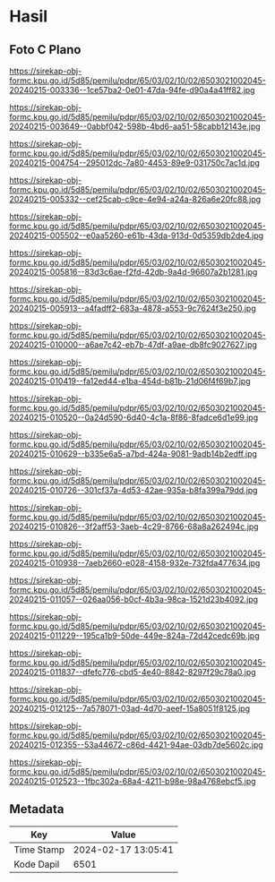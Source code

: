 # Hasil

## Foto C Plano

https://sirekap-obj-formc.kpu.go.id/5d85/pemilu/pdpr/65/03/02/10/02/6503021002045-20240215-003336--1ce57ba2-0e01-47da-94fe-d90a4a41ff82.jpg

https://sirekap-obj-formc.kpu.go.id/5d85/pemilu/pdpr/65/03/02/10/02/6503021002045-20240215-003649--0abbf042-598b-4bd6-aa51-58cabb12143e.jpg

https://sirekap-obj-formc.kpu.go.id/5d85/pemilu/pdpr/65/03/02/10/02/6503021002045-20240215-004754--295012dc-7a80-4453-89e9-031750c7ac1d.jpg

https://sirekap-obj-formc.kpu.go.id/5d85/pemilu/pdpr/65/03/02/10/02/6503021002045-20240215-005332--cef25cab-c9ce-4e94-a24a-826a6e20fc88.jpg

https://sirekap-obj-formc.kpu.go.id/5d85/pemilu/pdpr/65/03/02/10/02/6503021002045-20240215-005502--e0aa5260-e61b-43da-913d-0d5359db2de4.jpg

https://sirekap-obj-formc.kpu.go.id/5d85/pemilu/pdpr/65/03/02/10/02/6503021002045-20240215-005816--83d3c6ae-f2fd-42db-9a4d-96607a2b1281.jpg

https://sirekap-obj-formc.kpu.go.id/5d85/pemilu/pdpr/65/03/02/10/02/6503021002045-20240215-005913--a4fadff2-683a-4878-a553-9c7624f3e250.jpg

https://sirekap-obj-formc.kpu.go.id/5d85/pemilu/pdpr/65/03/02/10/02/6503021002045-20240215-010000--a6ae7c42-eb7b-47df-a9ae-db8fc9027627.jpg

https://sirekap-obj-formc.kpu.go.id/5d85/pemilu/pdpr/65/03/02/10/02/6503021002045-20240215-010419--fa12ed44-e1ba-454d-b81b-21d06f4f69b7.jpg

https://sirekap-obj-formc.kpu.go.id/5d85/pemilu/pdpr/65/03/02/10/02/6503021002045-20240215-010520--0a24d590-6d40-4c1a-8f86-8fadce6d1e99.jpg

https://sirekap-obj-formc.kpu.go.id/5d85/pemilu/pdpr/65/03/02/10/02/6503021002045-20240215-010629--b335e6a5-a7bd-424a-9081-9adb14b2edff.jpg

https://sirekap-obj-formc.kpu.go.id/5d85/pemilu/pdpr/65/03/02/10/02/6503021002045-20240215-010726--301cf37a-4d53-42ae-935a-b8fa399a79dd.jpg

https://sirekap-obj-formc.kpu.go.id/5d85/pemilu/pdpr/65/03/02/10/02/6503021002045-20240215-010826--3f2aff53-3aeb-4c29-8766-68a8a262494c.jpg

https://sirekap-obj-formc.kpu.go.id/5d85/pemilu/pdpr/65/03/02/10/02/6503021002045-20240215-010938--7aeb2660-e028-4158-932e-732fda477634.jpg

https://sirekap-obj-formc.kpu.go.id/5d85/pemilu/pdpr/65/03/02/10/02/6503021002045-20240215-011057--026aa056-b0cf-4b3a-98ca-1521d23b4092.jpg

https://sirekap-obj-formc.kpu.go.id/5d85/pemilu/pdpr/65/03/02/10/02/6503021002045-20240215-011229--195ca1b9-50de-449e-824a-72d42cedc69b.jpg

https://sirekap-obj-formc.kpu.go.id/5d85/pemilu/pdpr/65/03/02/10/02/6503021002045-20240215-011837--dfefc776-cbd5-4e40-8842-8297f29c78a0.jpg

https://sirekap-obj-formc.kpu.go.id/5d85/pemilu/pdpr/65/03/02/10/02/6503021002045-20240215-012125--7a578071-03ad-4d70-aeef-15a8051f8125.jpg

https://sirekap-obj-formc.kpu.go.id/5d85/pemilu/pdpr/65/03/02/10/02/6503021002045-20240215-012355--53a44672-c86d-4421-94ae-03db7de5602c.jpg

https://sirekap-obj-formc.kpu.go.id/5d85/pemilu/pdpr/65/03/02/10/02/6503021002045-20240215-012523--1fbc302a-68a4-4211-b98e-98a4768ebcf5.jpg


## Metadata

| Key        | Value               |
| ---------- | ------------------- |
| Time Stamp | 2024-02-17 13:05:41 |
| Kode Dapil | 6501                |



